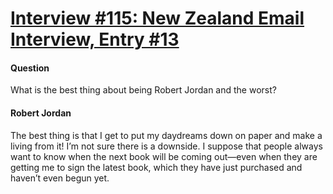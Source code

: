 # [Interview #115: New Zealand Email Interview, Entry #13](https://www.theoryland.com/intvmain.php?i=115#13)

#### Question

What is the best thing about being Robert Jordan and the worst?

#### Robert Jordan

The best thing is that I get to put my daydreams down on paper and make a living from it! I’m not sure there is a downside. I suppose that people always want to know when the next book will be coming out—even when they are getting me to sign the latest book, which they have just purchased and haven’t even begun yet.

